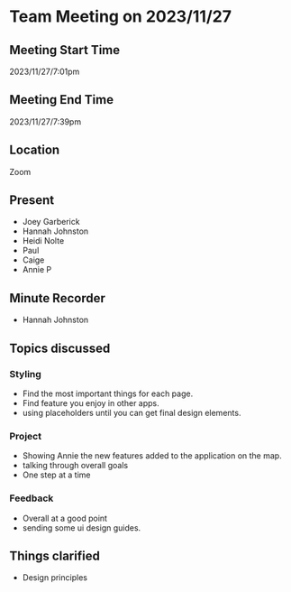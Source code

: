 # Team Meeting on 2023/11/27
## Meeting Start Time
2023/11/27/7:01pm
## Meeting End Time
2023/11/27/7:39pm
## Location
Zoom
## Present
- Joey Garberick
- Hannah Johnston
- Heidi Nolte
- Paul
- Caige
- Annie P
## Minute Recorder
- Hannah Johnston
## Topics discussed
### Styling
- Find the most important things for each page.
- Find feature you enjoy in other apps.
- using placeholders until you can get final design elements.
### Project 
- Showing Annie the new features added to the application on the map.
- talking through overall goals
- One step at a time

### Feedback
- Overall at a good point
- sending some ui design guides.

## Things clarified
- Design principles




